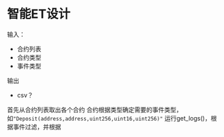 # 智能ET设计

输入：
- 合约列表
- 合约类型
- 事件类型

输出
- csv？

首先从合约列表取出各个合约
合约根据类型确定需要的事件类型，如`"Deposit(address,address,uint256,uint16,uint256)"`
运行get_logs()，根据事件过滤，并根据